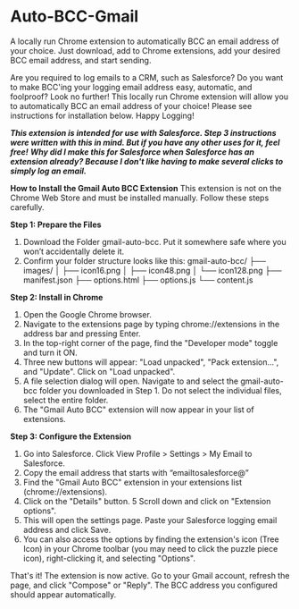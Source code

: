 # Auto-BCC-Gmail
A locally run Chrome extension to automatically BCC an email address of your choice. Just download, add to Chrome extensions, add your desired BCC email address, and start sending.

Are you required to log emails to a CRM, such as Salesforce? Do you want to make BCC'ing your logging email address easy, automatic, and foolproof? Look no further! This locally run Chrome extension will allow you to automatically BCC an email address of your choice! Please see instructions for installation below. Happy Logging!

**_This extension is intended for use with Salesforce. Step 3 instructions were written with this in mind. But if you have any other uses for it, feel free!_**
**_Why did I make this for Salesforce when Salesforce has an extension already? Because I don't like having to make several clicks to simply log an email._**

**How to Install the Gmail Auto BCC Extension**
This extension is not on the Chrome Web Store and must be installed manually. Follow these steps carefully.

**Step 1: Prepare the Files**
 1. Download the Folder gmail-auto-bcc. Put it somewhere safe where you won’t accidentally delete it.
 2. Confirm your folder structure looks like this:
gmail-auto-bcc/
├── images/
│   ├── icon16.png
│   ├── icon48.png
│   └── icon128.png
├── manifest.json
├── options.html
├── options.js
└── content.js

**Step 2: Install in Chrome**
1. Open the Google Chrome browser.
2. Navigate to the extensions page by typing chrome://extensions in the address bar and pressing Enter.
3. In the top-right corner of the page, find the "Developer mode" toggle and turn it ON.
4. Three new buttons will appear: "Load unpacked", "Pack extension...", and "Update". Click on "Load unpacked".
5. A file selection dialog will open. Navigate to and select the gmail-auto-bcc folder you downloaded in Step 1. Do not select the individual files, select the entire folder.
6. The "Gmail Auto BCC" extension will now appear in your list of extensions.
   
**Step 3: Configure the Extension**
1. Go into Salesforce. Click View Profile > Settings > My Email to Salesforce.
2. Copy the email address that starts with “emailtosalesforce@”
3. Find the "Gmail Auto BCC" extension in your extensions list (chrome://extensions).
4. Click on the "Details" button.
5 Scroll down and click on "Extension options".
6. This will open the settings page. Paste your Salesforce logging email address and click Save.
7. You can also access the options by finding the extension's icon (Tree Icon) in your Chrome toolbar (you may need to click the puzzle piece icon), right-clicking it, and selecting "Options".
   
That's it! The extension is now active. Go to your Gmail account, refresh the page, and click "Compose" or "Reply". The BCC address you configured should appear automatically.
